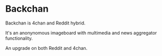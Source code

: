 # Backchan

Backchan is 4chan and Reddit hybrid.

It's an anonynomous imageboard with multimedia and news aggregator functionality.

An upgrade on both Reddit and 4chan.
